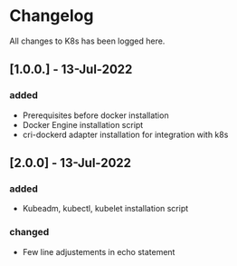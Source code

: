 # Changelog

All changes to K8s has been logged here.

## [1.0.0.] - 13-Jul-2022
### added
- Prerequisites before docker installation
- Docker Engine installation script
- cri-dockerd adapter installation for integration with k8s

## [2.0.0] - 13-Jul-2022
### added
- Kubeadm, kubectl, kubelet installation script

### changed
- Few line adjustements in echo statement